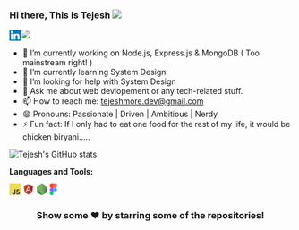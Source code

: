 ### Hi there, This is Tejesh <img src="https://media.giphy.com/media/hvRJCLFzcasrR4ia7z/giphy.gif" width="25px">

<a href="https://www.linkedin.com/in/tejesh13050more/">
  <img align="left" alt="Tejesh More | Linkedin" width="20px" src="https://raw.githubusercontent.com/tejeshMore-dev/tejeshMore-dev/master/assets/linkedin.svg" />
</a>

![](https://komarev.com/ghpvc/?username=harsh07bharvada&style=flat-square)
<br />
- 🔭 I’m currently working on Node.js, Express.js & MongoDB ( Too mainstream right! )
- 🌱 I’m currently learning System Design
- 🤔 I’m looking for help with System Design
- 💬 Ask me about web devlopement or any tech-related stuff.
- 📫 How to reach me: [tejeshmore.dev@gmail.com](mailto:tejeshmore.dev@gmail.com)
- 😄 Pronouns: Passionate | Driven | Ambitious | Nerdy
- ⚡ Fun fact: If I only had to eat one food for the rest of my life, it would be chicken biryani.....

![Tejesh's GitHub stats](https://github-readme-stats.vercel.app/api?username=tejeshMore-dev&show_icons=true&theme=dracula)

**Languages and Tools:**  

<code><img height="20" src="https://raw.githubusercontent.com/github/explore/80688e429a7d4ef2fca1e82350fe8e3517d3494d/topics/javascript/javascript.png"></code>
<code><img height="20" width="20" src="https://raw.githubusercontent.com/tejeshMore-dev/tejeshMore-dev/master/assets/angular.svg"></code>
<code><img height="20" src="https://raw.githubusercontent.com/github/explore/80688e429a7d4ef2fca1e82350fe8e3517d3494d/topics/nodejs/nodejs.png"></code>
<code><img height="20" src="https://raw.githubusercontent.com/tejeshMore-dev/tejeshMore-dev/master/assets/figma.svg"></code>

<div align="center">

### Show some ❤️ by starring some of the repositories!

</div>
